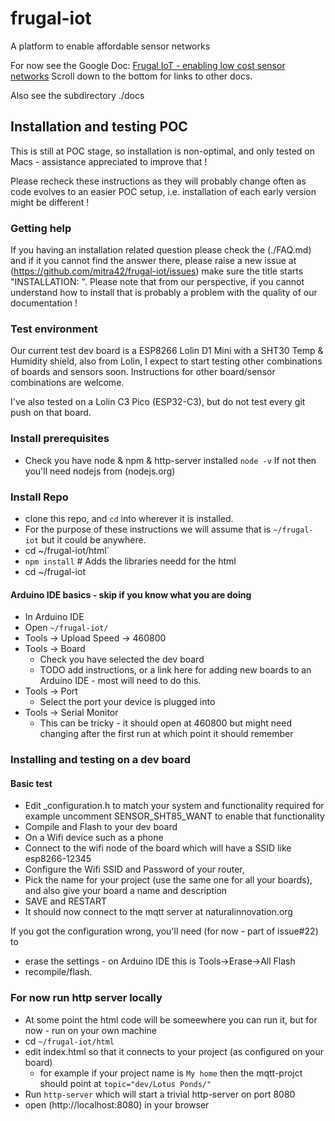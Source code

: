# frugal-iot
A platform to enable affordable sensor networks

For now see the Google Doc: [Frugal IoT - enabling low cost sensor networks](https://docs.google.com/document/d/1hOeTFgbbRpiKB_TN9R2a2KtBemCyeMDopw9q_b0-m2I/edit?usp=sharing)
Scroll down to the bottom for links to other docs. 

Also see the subdirectory ./docs

## Installation and testing POC

This is still at POC stage, so installation is non-optimal, and only tested on Macs - assistance appreciated to improve that ! 

Please recheck these instructions as they will probably change often as code evolves to an easier POC setup, 
i.e. installation of each early version might be different !

### Getting help 
If you having an installation related question please check the (./FAQ.md) 
and if it you cannot find the answer there, please raise a new issue at (https://github.com/mitra42/frugal-iot/issues) 
make sure the title starts "INSTALLATION: ".
Please note that from our perspective, if you cannot understand how to install that is probably a problem with 
the quality of our documentation ! 

### Test environment
Our current test dev board is a ESP8266 Lolin D1 Mini with a SHT30 Temp & Humidity shield, also from Lolin, 
I expect to start testing other combinations of boards and sensors soon. 
Instructions for other board/sensor combinations are welcome. 

I've also tested on a Lolin C3 Pico (ESP32-C3), but do not test every git push on that board. 

### Install prerequisites
* Check you have node & npm & http-server installed `node -v` If not then you'll need nodejs from (nodejs.org)

### Install Repo
* clone this repo, and `cd` into wherever it is installed.
* For the purpose of these instructions we will assume that is `~/frugal-iot` but it could be anywhere.
* cd ~/frugal-iot/html`
* `npm install` # Adds the libraries needd for the html
* cd ~/frugal-iot

#### Arduino IDE basics - skip if you know what you are doing
* In Arduino IDE 
* Open `~/frugal-iot/`
* Tools -> Upload Speed -> 460800
* Tools -> Board 
  * Check you have selected the dev board
  * TODO add instructions, or a link here for adding new boards to an Arduino IDE - most will need to do this. 
* Tools -> Port 
  * Select the port your device is plugged into
* Tools -> Serial Monitor 
  * This can be tricky - it should open at 460800 but might need changing after the first run at which point it should remember


### Installing and testing on a dev board

#### Basic test
* Edit _configuration.h to match your system and functionality required for example uncomment SENSOR_SHT85_WANT to enable that functionality
* Compile and Flash to your dev board
* On a Wifi device such as a phone
* Connect to the wifi node of the board which will have a SSID like esp8266-12345
* Configure the Wifi SSID and Password of your router,
* Pick the name for your project (use the same one for all your boards), and also give your board a name and description
* SAVE and RESTART
* It should now connect to the mqtt server at naturalinnovation.org

If you got the configuration wrong, you'll need (for now - part of issue#22) to 
* erase the settings - on Arduino IDE this is Tools->Erase->All Flash
* recompile/flash.

### For now run http server locally
* At some point the html code will be someewhere you can run it, but for now - run on your own machine
* cd `~/frugal-iot/html`
* edit index.html so that it connects to your project (as configured on your board)
  * for example if your project name is `My home` then the mqtt-projct should point at `topic="dev/Lotus Ponds/"`
* Run `http-server` which will start a trivial http-server on port 8080
* open (http://localhost:8080) in your browser




